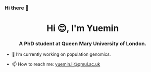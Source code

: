 ### Hi there 👋

<!--
**li-yuemin/li-yuemin** is a ✨ _special_ ✨ repository because its `README.md` (this file) appears on your GitHub profile.

Here are some ideas to get you started:

- 🔭 I’m currently working on ...
- 🌱 I’m currently learning ...
- 👯 I’m looking to collaborate on ...
- 🤔 I’m looking for help with ...
- 💬 Ask me about ...
- 📫 How to reach me: ...
- 😄 Pronouns: ...
- ⚡ Fun fact: ...
-->

<h1 align="center">Hi 😊, I'm Yuemin</h1>
<h3 align="center">A PhD student at Queen Mary University of London.</h3>

- 🧬 I’m currently working on population genomics.

- 📫 How to reach me: yuemin.li@qmul.ac.uk

<p align="left">
</p>
